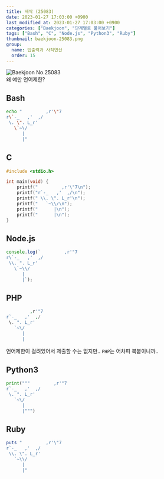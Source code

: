 ```yaml
---
title: 새싹 (25083)
date: 2023-01-27 17:03:00 +0900
last_modified_at: 2023-01-27 17:03:00 +0900
categories: ["Baekjoon", "단계별로 풀어보기"]
tags: ["Bash", "C", "Node.js", "Python3", "Ruby"]
thumbnail: baekjoon-25083.png
group:
  name: 입출력과 사칙연산
  order: 15
---
```


![Baekjoon No.25083](baekjoon-25083.png)  
왜 얘만 언어제한?

## Bash
```bash
echo "         ,r'\"7
r\`-_   ,'  ,/
 \. \". L_r'
   \`~\/
      |
      |"
```

## C
```c
#include <stdio.h>

int main(void) {
	printf("         ,r'\"7\n");
	printf("r`-_   ,'  ,/\n");
	printf(" \\. \". L_r'\n");
	printf("   `~\\/\n");
	printf("      |\n");
	printf("      |\n");
}
```

## Node.js
```javascript
console.log(`         ,r'"7
r\`-_   ,'  ,/
 \\. ". L_r'
   \`~\\/
      |
      |`);
```

## PHP
```php
         ,r'"7
r`-_   ,'  ,/
 \. ". L_r'
   `~\/
      |
      |
```
언어제한이 걸려있어서 제출할 수는 없지만.. `PHP`는 어차피 복붙이니까..

## Python3
```python
print("""         ,r'"7
r`-_   ,'  ,/
 \. ". L_r'
   `~\/
      |
      |""")
```

## Ruby
```ruby
puts "         ,r'\"7
r`-_   ,'  ,/
 \\. \". L_r'
   `~\\/
      |
      |"
```
